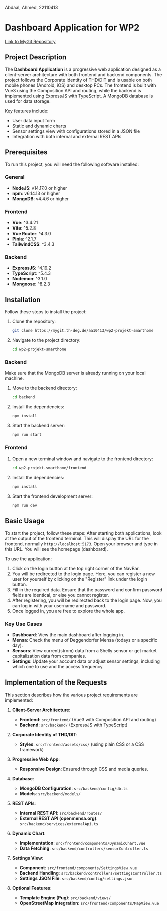 Abdaal, Ahmed, 22110413

# Dashboard Application for WP2 

[Link to MyGit Repository](https://mygit.th-deg.de/aa10413/wp2-projekt-smarthome)

## Project Description
The **Dashboard Application** is a progressive web application designed as a client-server architecture with both frontend and backend components. The project follows the Corporate Identity of THD/DIT and is usable on both mobile phones (Android, iOS) and desktop PCs. The frontend is built with Vue3 using the Composition API and routing, while the backend is implemented using ExpressJS with TypeScript. A MongoDB database is used for data storage.

Key features include:
- User data input form
- Static and dynamic charts
- Sensor settings view with configurations stored in a JSON file
- Integration with both internal and external REST APIs

## Prerequisites
To run this project, you will need the following software installed:

### General
- **NodeJS**: v14.17.0 or higher
- **npm**: v6.14.13 or higher
- **MongoDB**: v4.4.6 or higher

### Frontend
- **Vue**: ^3.4.21
- **Vite**: ^5.2.8
- **Vue Router**: ^4.3.0
- **Pinia**: ^2.1.7
- **TailwindCSS**: ^3.4.3

### Backend
- **ExpressJS**: ^4.19.2
- **TypeScript**: ^5.4.3
- **Nodemon**: ^3.1.0
- **Mongoose**: ^8.2.3

## Installation
Follow these steps to install the project:

1. Clone the repository:
    ```bash
    git clone https://mygit.th-deg.de/aa10413/wp2-projekt-smarthome
    ```
2. Navigate to the project directory:
    ```bash
    cd wp2-projekt-smarthome
    ```

### Backend
Make sure that the MongoDB server is already running on your local machine.

1. Move to the backend directory:
    ```bash
    cd backend
    ```
2. Install the dependencies:
    ```bash
    npm install
    ```
3. Start the backend server:
    ```bash
    npm run start
    ```

### Frontend
1. Open a new terminal window and navigate to the frontend directory:
    ```bash
    cd wp2-projekt-smarthome/frontend
    ```
2. Install the dependencies:
    ```bash
    npm install
    ```
3. Start the frontend development server:
    ```bash
    npm run dev

## Basic Usage
To start the project, follow these steps:
After starting both applications, look at the output of the frontend terminal. This will display the URL for the frontend, normally `http://localhost:5173`. Open your browser and type in this URL. You will see the homepage (dashboard). 

To use the application:

1. Click on the login button at the top right corner of the NavBar.
2. You will be redirected to the login page. Here, you can register a new user for yourself by clicking on the "Register" link under the login button.
3. Fill in the required data. Ensure that the password and confirm password fields are identical, or else you cannot register.
4. After registering, you will be redirected back to the login page. Now, you can log in with your username and password.
5. Once logged in, you are free to explore the whole app. 

### Key Use Cases
- **Dashboard**: View the main dashboard after logging in.
- **Mensa**: Check the menu of Deggendorfer Mensa (todays or a specific day).
- **Sensors**: View current(strom) data from a Shelly sensor or get market capitalization data from companies.
- **Settings**: Update your account data or adjust sensor settings, including which one to use and the access frequency.

## Implementation of the Requests
This section describes how the various project requirements are implemented:

1. **Client-Server Architecture**:
    - **Frontend**: `src/frontend/` (Vue3 with Composition API and routing)
    - **Backend**: `src/backend/` (ExpressJS with TypeScript)

2. **Corporate Identity of THD/DIT**:
    - **Styles**: `src/frontend/assets/css/` (using plain CSS or a CSS framework)

3. **Progressive Web App**:
    - **Responsive Design**: Ensured through CSS and media queries.

4. **Database**:
    - **MongoDB Configuration**: `src/backend/config/db.ts`
    - **Models**: `src/backend/models/`

5. **REST APIs**:
    - **Internal REST API**: `src/backend/routes/`
    - **External REST API (openmensa.org)**: `src/backend/services/externalApi.ts`

6. **Dynamic Chart**:
    - **Implementation**: `src/frontend/components/DynamicChart.vue`
    - **Data Fetching**: `src/backend/controllers/sensorController.ts`

7. **Settings View**:
    - **Component**: `src/frontend/components/SettingsView.vue`
    - **Backend Handling**: `src/backend/controllers/settingsController.ts`
    - **Settings JSON File**: `src/backend/config/settings.json`

8. **Optional Features**:
    - **Template Engine (Pug)**: `src/backend/views/`
    - **OpenStreetMap Integration**: `src/frontend/components/MapView.vue`
